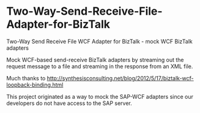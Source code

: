 # Two-Way-Send-Receive-File-Adapter-for-BizTalk
Two-Way Send Receive File WCF Adapter for BizTalk - mock WCF BizTalk adapters

Mock WCF-based send-receive BizTalk adapters by streaming out the request message to a file and streaming in the response from an XML file.

Much thanks to http://synthesisconsulting.net/blog/2012/5/17/biztalk-wcf-loopback-binding.html

This project originated as a way to mock the SAP-WCF adapters since our developers do not have access to the SAP server.
